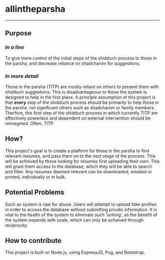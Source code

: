 # allintheparsha

-----------------------

## Purpose

### *In a line*
To give more control of the initial steps of the shidduch process to those in the parsha, and decrease reliance on shadchanim for suggestions.

### *In more detail*
Those in the parsha (TITP) are mostly reliant on others to present them with shidduch suggestions. This is disadvantageous to those the system is designed to help in the first place. A principle assumption of this project is that **every** step of the shidduch process should be primarily to help those in the parsha, not significant others such as shadchanim or family members. Therfore, this first step of the shidduch process in which currently TITP are effectively powerless and dependent on external intervention should be reimagined.
Often, TITP 



## How?

This project's goal is to create a platform for those in the parsha to find relevant resumes, and pass them on to the next stage of the process.
This will be acheived by those looking for resumes first uploading their own. This will grant them access to the database, which they will be able to search and filter. Any resumes deemed relevant can be downloaded, emailed or printed, individually or in bulk.

## Potential Problems

Such as system is ripe for abuse. Users will attempt to upload fake profiles in order to access the database without submitting private information. It is vital to the health of the system to eliminate such 'lurking', as the benefit of the system expands with scale, which can only be acheived through reciprocity.

## How to contribute

This project is built on Node.js, using ExpressJS, Pug, and Bootstrap.
